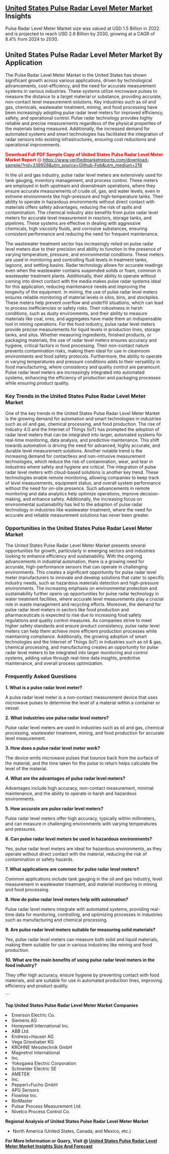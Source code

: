 <h2><a href="https://www.verifiedmarketreports.com/download-sample/?rid=338928&amp;utm_source=Github-Feb&amp;utm_medium=218" target="_blank">United States Pulse Radar Level Meter Market</a> Insights</h2><p>Pulse Radar Level Meter Market size was valued at USD 1.5 Billion in 2022 and is projected to reach USD 2.8 Billion by 2030, growing at a CAGR of 8.4% from 2024 to 2030.</p><p> <h2>United States Pulse Radar Level Meter Market By Application</h2> <p>The Pulse Radar Level Meter Market in the United States has shown significant growth across various applications, driven by technological advancements, cost-efficiency, and the need for accurate measurement systems in various industries. These systems utilize microwave pulses to measure the distance to a target material or substance, providing accurate, non-contact level measurement solutions. Key industries such as oil and gas, chemicals, wastewater treatment, mining, and food processing have been increasingly adopting pulse radar level meters for improved efficiency, safety, and operational control. Pulse radar technology provides highly reliable and precise measurements regardless of the physical properties of the materials being measured. Additionally, the increased demand for automated systems and smart technologies has facilitated the integration of radar sensors into existing infrastructures, ensuring cost reductions and operational improvements. <p><span class=""><span style="color: #ff0000;"><strong>Download Full PDF Sample Copy of United States Pulse Radar Level Meter Market Report</strong> @ </span><a href="https://www.verifiedmarketreports.com/download-sample/?rid=338928&amp;utm_source=Github-Feb&amp;utm_medium=218" target="_blank">https://www.verifiedmarketreports.com/download-sample/?rid=338928&amp;utm_source=Github-Feb&amp;utm_medium=218</a></span></p> In the oil and gas industry, pulse radar level meters are extensively used for tank gauging, inventory management, and process control. These meters are employed in both upstream and downstream operations, where they ensure accurate measurements of crude oil, gas, and water levels, even in extreme environments like high-pressure and high-temperature tanks. Their ability to operate in hazardous environments without direct contact with materials offers safety advantages, reducing the risk of spills and contamination. The chemical industry also benefits from pulse radar level meters for accurate level measurement in reactors, storage tanks, and pipelines. These systems are effective in dealing with aggressive chemicals, high viscosity fluids, and corrosive substances, ensuring consistent performance and reducing the need for frequent maintenance. <p>The wastewater treatment sector has increasingly relied on pulse radar level meters due to their precision and ability to function in the presence of varying temperature, pressure, and environmental conditions. These meters are used in monitoring and controlling fluid levels in treatment tanks, lagoons, and settling basins. Radar technology allows for accurate readings even when the wastewater contains suspended solids or foam, common in wastewater treatment plants. Additionally, their ability to operate without coming into direct contact with the media makes pulse radar systems ideal for this application, reducing maintenance needs and improving the longevity of the equipment. In mining, the use of pulse radar level meters ensures reliable monitoring of material levels in silos, bins, and stockpiles. These meters help prevent overflow and underfill situations, which can lead to process inefficiencies or safety risks. Their robustness in harsh conditions, such as dusty environments, and their ability to measure materials like coal, ores, and aggregates have made them an indispensable tool in mining operations. For the food industry, pulse radar level meters provide precise measurements for liquid levels in production lines, storage tanks, and silos. Whether measuring ingredients, finished products, or packaging materials, the use of radar level meters ensures accuracy and hygiene, critical factors in food processing. Their non-contact nature prevents contamination risks, making them ideal for use in cleanroom environments and food safety protocols. Furthermore, the ability to operate in varying temperatures and pressure conditions adds to their versatility in food manufacturing, where consistency and quality control are paramount. Pulse radar level meters are increasingly integrated into automated systems, enhancing the efficiency of production and packaging processes while ensuring product quality. <h3>Key Trends in the United States Pulse Radar Level Meter Market</h3> <p>One of the key trends in the United States Pulse Radar Level Meter Market is the growing demand for automation and smart technologies in industries such as oil and gas, chemical processing, and food production. The rise of Industry 4.0 and the Internet of Things (IoT) has prompted the adoption of radar level meters that can be integrated into larger, automated systems for real-time monitoring, data analysis, and predictive maintenance. This shift towards automation is driving the need for advanced, highly accurate, and durable level measurement solutions. Another notable trend is the increasing demand for contactless and non-intrusive measurement technologies, which reduce the risk of contamination, wear, and tear in industries where safety and hygiene are critical. The integration of pulse radar level meters with cloud-based solutions is another key trend. These technologies enable remote monitoring, allowing companies to keep track of level measurements, equipment status, and overall system performance without the need for on-site presence. Such advancements in remote monitoring and data analytics help optimize operations, improve decision-making, and enhance safety. Additionally, the increasing focus on environmental sustainability has led to the adoption of pulse radar technology in industries like wastewater treatment, where the need for accurate and reliable measurement solutions has never been greater. <h3>Opportunities in the United States Pulse Radar Level Meter Market</h3> <p>The United States Pulse Radar Level Meter Market presents several opportunities for growth, particularly in emerging sectors and industries looking to enhance efficiency and sustainability. With the ongoing advancements in industrial automation, there is a growing need for accurate, high-performance sensors that can operate in challenging environments. This creates a significant opportunity for pulse radar level meter manufacturers to innovate and develop solutions that cater to specific industry needs, such as hazardous materials detection and high-pressure environments. The increasing emphasis on environmental protection and sustainability further opens up opportunities for pulse radar technology in water treatment facilities, where accurate level measurements play a crucial role in waste management and recycling efforts. Moreover, the demand for pulse radar level meters in sectors like food production and pharmaceuticals is expected to rise due to increasing food safety regulations and quality control measures. As companies strive to meet higher safety standards and ensure product consistency, pulse radar level meters can help them achieve more efficient production processes while maintaining compliance. Additionally, the growing adoption of smart technologies and the Internet of Things (IoT) in industries such as oil & gas, chemical processing, and manufacturing creates an opportunity for pulse radar level meters to be integrated into larger monitoring and control systems, adding value through real-time data insights, predictive maintenance, and overall process optimization. <h3>Frequently Asked Questions</h3> <p><b>1. What is a pulse radar level meter?</b></p> <p>A pulse radar level meter is a non-contact measurement device that uses microwave pulses to determine the level of a material within a container or vessel.</p> <p><b>2. What industries use pulse radar level meters?</b></p> <p>Pulse radar level meters are used in industries such as oil and gas, chemical processing, wastewater treatment, mining, and food production for accurate level measurement.</p> <p><b>3. How does a pulse radar level meter work?</b></p> <p>The device emits microwave pulses that bounce back from the surface of the material, and the time taken for the pulse to return helps calculate the level of the material.</p> <p><b>4. What are the advantages of pulse radar level meters?</b></p> <p>Advantages include high accuracy, non-contact measurement, minimal maintenance, and the ability to operate in harsh and hazardous environments.</p> <p><b>5. How accurate are pulse radar level meters?</b></p> <p>Pulse radar level meters offer high accuracy, typically within millimeters, and can measure in challenging environments with varying temperatures and pressures.</p> <p><b>6. Can pulse radar level meters be used in hazardous environments?</b></p> <p>Yes, pulse radar level meters are ideal for hazardous environments, as they operate without direct contact with the material, reducing the risk of contamination or safety hazards.</p> <p><b>7. What applications are common for pulse radar level meters?</b></p> <p>Common applications include tank gauging in the oil and gas industry, level measurement in wastewater treatment, and material monitoring in mining and food processing.</p> <p><b>8. How do pulse radar level meters help with automation?</b></p> <p>Pulse radar level meters integrate with automated systems, providing real-time data for monitoring, controlling, and optimizing processes in industries such as manufacturing and chemical processing.</p> <p><b>9. Are pulse radar level meters suitable for measuring solid materials?</b></p> <p>Yes, pulse radar level meters can measure both solid and liquid materials, making them suitable for use in various industries like mining and food production.</p> <p><b>10. What are the main benefits of using pulse radar level meters in the food industry?</b></p> <p>They offer high accuracy, ensure hygiene by preventing contact with food materials, and are suitable for use in automated production lines, improving efficiency and product quality.</p> ```</p><p><strong>Top United States Pulse Radar Level Meter Market Companies</strong></p><div data-test-id=""><p><li>Emerson Electric Co.</li><li> Siemens AG</li><li> Honeywell International Inc.</li><li> ABB Ltd.</li><li> Endress+Hauser AG</li><li> Vega Grieshaber KG</li><li> KROHNE Messtechnik GmbH</li><li> Magnetrol International</li><li> Inc.</li><li> Yokogawa Electric Corporation</li><li> Schneider Electric SE</li><li> AMETEK</li><li> Inc.</li><li> Pepperl+Fuchs GmbH</li><li> APG Sensors</li><li> Flowline Inc.</li><li> BinMaster</li><li> Pulsar Process Measurement Ltd.</li><li> Nivelco Process Control Co.</li></p><div><strong>Regional Analysis of&nbsp;United States Pulse Radar Level Meter Market</strong></div><ul><li dir="ltr"><p dir="ltr">North America&nbsp;(United States, Canada, and Mexico, etc.)</p></li></ul><p><strong>For More Information or Query, Visit @&nbsp;</strong><strong><a href="https://www.verifiedmarketreports.com/product/pulse-radar-level-meter-market/?utm_source=Github-Feb&amp;utm_medium=218" target="_blank">United States Pulse Radar Level Meter Market Insights Size And Forecast</a></strong></p></div>
